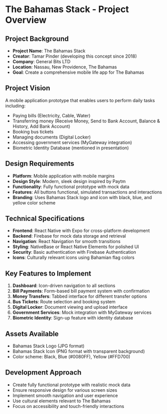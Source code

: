 # The Bahamas Stack - Project Overview

## Project Background
- **Project Name**: The Bahamas Stack
- **Creator**: Tamar Pinder (developing this concept since 2018)
- **Company**: General Bits LTD
- **Location**: Nassau, New Providence, The Bahamas
- **Goal**: Create a comprehensive mobile life app for The Bahamas

## Project Vision
A mobile application prototype that enables users to perform daily tasks including:
- Paying bills (Electricity, Cable, Water)
- Transferring money (Receive Money, Send to Bank Account, Balance & History, Add Bank Account)
- Booking bus tickets
- Managing documents (Digital Locker)
- Accessing government services (MyGateway integration)
- Biometric Identity Database (mentioned in presentation)

## Design Requirements
- **Platform**: Mobile application with mobile margins
- **Design Style**: Modern, sleek design inspired by Paytm
- **Functionality**: Fully functional prototype with mock data
- **Features**: All buttons functional, simulated transactions and interactions
- **Branding**: Uses Bahamas Stack logo and icon with black, blue, and yellow color scheme

## Technical Specifications
- **Frontend**: React Native with Expo for cross-platform development
- **Backend**: Firebase for mock data storage and retrieval
- **Navigation**: React Navigation for smooth transitions
- **Styling**: NativeBase or React Native Elements for polished UI
- **Security**: Basic authentication with Firebase Authentication
- **Icons**: Culturally relevant icons using Bahamian flag colors

## Key Features to Implement
1. **Dashboard**: Icon-driven navigation to all sections
2. **Bill Payments**: Form-based bill payment system with confirmation
3. **Money Transfers**: Tabbed interface for different transfer options
4. **Bus Tickets**: Route selection and booking system
5. **Digital Locker**: Document viewing and upload interface
6. **Government Services**: Mock integration with MyGateway services
7. **Biometric Identity**: Sign-up feature with identity database

## Assets Available
- Bahamas Stack Logo (JPG format)
- Bahamas Stack Icon (PNG format with transparent background)
- Color scheme: Black, Blue (#0080FF), Yellow (#FFD700)

## Development Approach
- Create fully functional prototype with realistic mock data
- Ensure responsive design for various screen sizes
- Implement smooth navigation and user experience
- Use cultural elements relevant to The Bahamas
- Focus on accessibility and touch-friendly interactions

